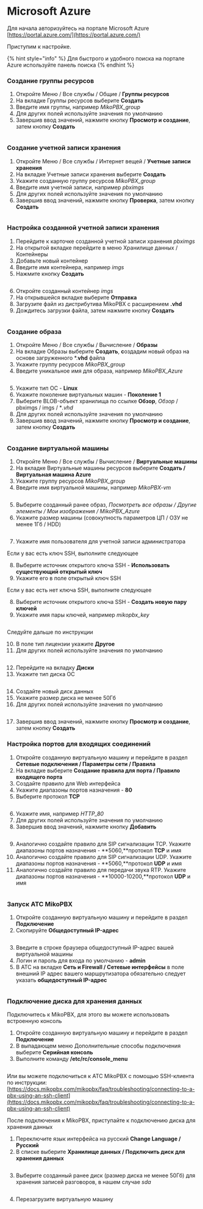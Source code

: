 # Microsoft Azure

Для начала авторизуйтесь на портале Microsoft Azure [https://portal.azure.com/](https://portal.azure.com/)

Приступим к настройке.

{% hint style="info" %}
Для быстрого и удобного поиска на портале Azure используйте панель поиска
{% endhint %}

### Создание группы ресурсов

1. Откройте Меню / Все службы / Общие / **Группы ресурсов**
2. На вкладке Группы ресурсов выберите **Создать**
3. Введите имя группы, например _MikoPBX\_group_
4. Для других полей используйте значения по умолчанию
5. Завершив ввод значений, нажмите кнопку **Просмотр и создание**, затем кнопку **Создать**

<figure><img src="../../.gitbook/assets/MikoPBXAzureInstallation_ru_1 (3).png" alt=""><figcaption></figcaption></figure>

### Создание учетной записи хранения

1. Откройте Меню / Все службы / Интернет вещей / **Учетные записи хранения**
2. На вкладке Учетные записи хранения выберите **Создать**
3. Укажите созданную группу ресурсов _MikoPBX\_group_
4. Введите имя учетной записи, например _pbximgs_
5. Для других полей используйте значения по умолчанию
6. Завершив ввод значений, нажмите кнопку **Проверка**, затем кнопку **Создать**

<figure><img src="../../.gitbook/assets/MikoPBXAzureInstallation_ru_2.png" alt=""><figcaption></figcaption></figure>

### Настройка созданной учетной записи хранения

1. Перейдите к карточке созданной учетной записи хранения _pbximgs_
2. На открытой вкладке перейдите в меню Хранилище данных / Контейнеры
3. Добавьте новый контейнер
4. Введите имя контейнера, например _imgs_
5. Нажмите кнопку **Создать**

<figure><img src="../../.gitbook/assets/MikoPBXAzureInstallation_ru_3.png" alt=""><figcaption></figcaption></figure>

6. Откройте созданный контейнер _imgs_
7. На открывшейся вкладке выберите **Отправка**
8. Загрузите файл из дистрибутива MikoPBX с расширением **.vhd**
9. Дождитесь загрузки файла, затем нажмите кнопку **Создать**

<figure><img src="../../.gitbook/assets/MikoPBXAzureInstallation_ru_4.png" alt=""><figcaption></figcaption></figure>

### Создание образа

1. Откройте Меню / Все службы / Вычисление / **Образы**
2. На вкладке Образы выберите **Создать**, **с**оздадим новый образ на основе загруженного \*.**vhd** файла
3. Укажите группу ресурсов _MikoPBX\_group_
4. Введите уникальное имя для образа, например _MikoPBX\_Azure_

<figure><img src="../../.gitbook/assets/MikoPBXAzureInstallation_ru_5.png" alt=""><figcaption></figcaption></figure>

5. Укажите тип ОС - **Linux**
6. Укажите поколение виртуальных машин - **Поколение 1**
7. Выберите BLOB-объект хранилища по ссылке **Обзор**, _Обзор_ / pbximgs / imgs / \*_.vhd_
8. Для других полей используйте значения по умолчанию
9. Завершив ввод значений, нажмите кнопку **Просмотр и создание**, затем кнопку **Создать**

<figure><img src="../../.gitbook/assets/MikoPBXAzureInstallation_ru_6.png" alt=""><figcaption></figcaption></figure>

### Создание виртуальной машины

1. Откройте Меню / Все службы / Вычисление / **Виртуальные машины**
2. На вкладке Виртуальные машины ресурсов выберите **Создать / Виртуальная машина Azure**
3. Укажите группу ресурсов _MikoPBX\_group_
4. Введите имя виртуальной машины, например _MikoPBX-vm_

<figure><img src="../../.gitbook/assets/MikoPBXAzureInstallation_ru_7 (1).png" alt=""><figcaption></figcaption></figure>

5. Выберите созданный ранее образ, _Посмотреть все образы / Другие элементы / Мои изображения / MikoPBX\_Azure_
6. Укажите размер машины (совокупность параметров ЦП / ОЗУ не менее 1Гб / HDD)

<figure><img src="../../.gitbook/assets/MikoPBXAzureInstallation_ru_22.png" alt=""><figcaption></figcaption></figure>

7. Укажите имя пользователя для учетной записи администратора

Если у вас есть ключ SSH, выполните следующее

8. Выберите источник открытого ключа SSH - **Использовать существующий открытый ключ**
9. Укажите его в поле открытый ключ SSH

Если у вас есть нет ключа SSH, выполните следующее

8. Выберите источник открытого ключа SSH - **Создать новую пару ключей**
9. Укажите имя пары ключей, например _mikopbx\_key_

<figure><img src="../../.gitbook/assets/MikoPBXAzureInstallation_ru_9 (1).png" alt=""><figcaption></figcaption></figure>

Следуйте дальше по инструкции

10. В поле тип лицензии укажите **Другое**
11. Для других полей используйте значения по умолчанию

<figure><img src="../../.gitbook/assets/MikoPBXAzureInstallation_ru_10.png" alt=""><figcaption></figcaption></figure>

12. Перейдите на вкладку **Диски**
13. Укажите тип диска ОС

<figure><img src="../../.gitbook/assets/MikoPBXAzureInstallation_ru_11.png" alt=""><figcaption></figcaption></figure>

14. Создайте новый диск данных
15. Укажите размер диска не менее 50Гб
16. Для других полей используйте значения по умолчанию

<figure><img src="../../.gitbook/assets/MikoPBXAzureInstallation_ru_12.png" alt=""><figcaption></figcaption></figure>

17. Завершив ввод значений, нажмите кнопку **Просмотр и создание**, затем кнопку **Создать**

### Настройка портов для входящих соединений

1. Откройте созданную виртуальную машину и перейдите в раздел **Сетевые подключения / Параметры сети / Правила**
2. На вкладке выберите **Создание правила для порта / Правило входящего порта**
3. Создайте правило для Web интерфейса
4. Укажите диапазоны портов назначения - **80**
5. Выберите протокол **TCP**

<figure><img src="../../.gitbook/assets/MikoPBXAzureInstallation_ru_13.png" alt=""><figcaption></figcaption></figure>

6. Укажите имя, например _HTTP\_80_
7. Для других полей используйте значения по умолчанию
8. Завершив ввод значений, нажмите кнопку **Добавить**

<figure><img src="../../.gitbook/assets/MikoPBXAzureInstallation_ru_14.png" alt=""><figcaption></figcaption></figure>

9. Аналогично создайте правило для SIP сигнализации TCP. Укажите диапазоны портов назначения - **5060,**протокол **TCP** и имя
10. Аналогично создайте правило для SIP сигнализации UDP. Укажите диапазоны портов назначения - **5060,**протокол **UDP** и имя
11. Аналогично создайте правило для передачи звука RTP. Укажите диапазоны портов назначения - **10000-10200,**протокол **UDP** и имя

<figure><img src="../../.gitbook/assets/MikoPBXAzureInstallation_ru_15.png" alt=""><figcaption></figcaption></figure>

### Запуск АТС MikoPBX

1. Откройте созданную виртуальную машину и перейдите в раздел **Подключение**
2. Скопируйте **Общедоступный IP-адрес**

<figure><img src="../../.gitbook/assets/MikoPBXAzureInstallation_ru_16.png" alt=""><figcaption></figcaption></figure>

3. Введите в строке браузера общедоступный IP-адрес вашей виртуальной машины
4. Логин и пароль для входа по умолчанию - **admin**
5. В АТС на вкладке **Сеть и Firewall / Сетевые интерфейсы** в поле внешний IP адрес вашего маршрутизатора обязательно следует указать **общедоступный IP-адрес**

<figure><img src="../../.gitbook/assets/MikoPBXAzureInstallation_ru_17 (2).png" alt=""><figcaption></figcaption></figure>

### Подключение диска для хранения данных

Подключитесь к MikoPBX, для этого вы можете использовать встроенную консоль

1. Откройте созданную виртуальную машину и перейдите в раздел **Подключение**
2. В выпадающем меню Дополнительные способы подключения выберите **Серийная консоль**
3. Выполните команду **/etc/rc/console\_menu**

<figure><img src="../../.gitbook/assets/MikoPBXAzureInstallation_ru_18.png" alt=""><figcaption></figcaption></figure>

Или вы можете подключиться к АТС MikoPBX с помощью SSH-клиента по инструкции: [https://docs.mikopbx.com/mikopbx/faq/troubleshooting/connecting-to-a-pbx-using-an-ssh-client](https://docs.mikopbx.com/mikopbx/faq/troubleshooting/connecting-to-a-pbx-using-an-ssh-client)

После подключения к MikoPBX, приступайте к подключению диска для хранения данных

1. Переключите язык интерфейса на русский **Change Language / Русский**
2. В списке выберите **Хранилище данных / Подключить диск для хранения данных**

<figure><img src="../../.gitbook/assets/MikoPBXAzureInstallation_ru_19.png" alt=""><figcaption></figcaption></figure>

3. Выберите созданный ранее диск (размер диска не менее 50Гб) для хранения записей разговоров, в нашем случае _sda_

<figure><img src="../../.gitbook/assets/MikoPBXAzureInstallation_ru_21.png" alt=""><figcaption></figcaption></figure>

4. Перезагрузите виртуальную машину

